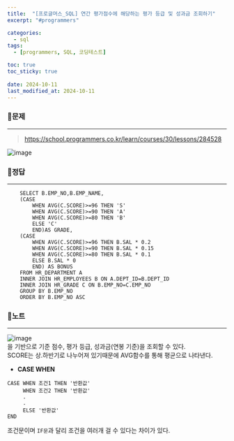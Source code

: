```yaml
---
title:  "[프로글머스_SQL] 연간 평가점수에 해당하는 평가 등급 및 성과금 조회하기"
excerpt: "#programmers"

categories:
  - sql
tags:
  - [programmers, SQL, 코딩테스트]

toc: true
toc_sticky: true
 
date: 2024-10-11
last_modified_at: 2024-10-11
---
```


### 📜문제
-----
> <https://school.programmers.co.kr/learn/courses/30/lessons/284528>

![image](https://github.com/user-attachments/assets/bdcdd35f-b608-4c5c-abaf-600fcd7ebeea)
    
    
### 📜정답
-----
```
    SELECT B.EMP_NO,B.EMP_NAME,
    (CASE 
        WHEN AVG(C.SCORE)>=96 THEN 'S'
        WHEN AVG(C.SCORE)>=90 THEN 'A'
        WHEN AVG(C.SCORE)>=80 THEN 'B'
        ELSE 'C'
        END)AS GRADE,
    (CASE 
        WHEN AVG(C.SCORE)>=96 THEN B.SAL * 0.2
        WHEN AVG(C.SCORE)>=90 THEN B.SAL * 0.15
        WHEN AVG(C.SCORE)>=80 THEN B.SAL * 0.1
        ELSE B.SAL * 0
        END) AS BONUS 
    FROM HR_DEPARTMENT A 
    INNER JOIN HR_EMPLOYEES B ON A.DEPT_ID=B.DEPT_ID
    INNER JOIN HR_GRADE C ON B.EMP_NO=C.EMP_NO
    GROUP BY B.EMP_NO
    ORDER BY B.EMP_NO ASC
```

  
### 📜노트
-----
![image](https://github.com/user-attachments/assets/35f7b5af-b2b1-4bf9-b2c4-4698dad52309)  
을 기반으로 기준 점수, 평가 등급, 성과금(연봉 기준)을 조회할 수 있다.  
SCORE는 상.하반기로 나누어져 있기때문에 AVG함수를 통해 평균으로 나타낸다.  
  
* **CASE WHEN**
```
CASE WHEN 조건1 THEN '반환값'
     WHEN 조건2 THEN '반환값'
     .
     .
     ELSE '반환값'
END
```
조건문이며 `IF문`과 달리 조건을 여러개 걸 수 있다는 차이가 있다.



